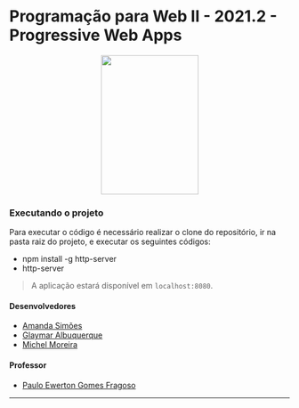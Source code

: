 # Programação para Web II - 2021.2 - Progressive Web Apps

<p align="center">
<img src="https://user-images.githubusercontent.com/57498887/134352674-9837ff29-10ff-44f7-8c46-cb517767be49.png" width="175" height="250">
</p>

### Executando o projeto

Para executar o código é necessário realizar o clone do repositório, ir na pasta raiz do projeto, e executar os seguintes códigos:

* npm install -g http-server
* http-server

> A aplicação estará disponível em `localhost:8080`.

#### Desenvolvedores
- [Amanda Simões](https://github.com/Amanda-Simoes)
- [Glaymar Albuquerque](https://github.com/bodescorp)
- [Michel Moreira](https://github.com/mchlexe)

#### Professor
- [Paulo Ewerton Gomes Fragoso](https://github.com/pauloewerton)
****
